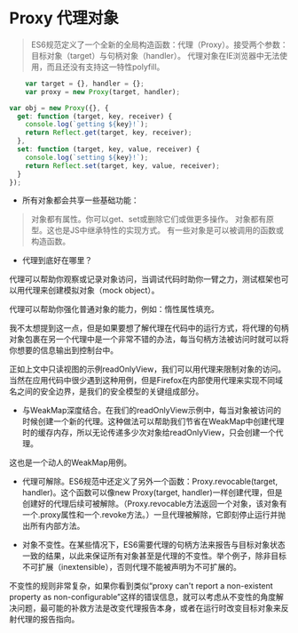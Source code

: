 
# Proxy 代理对象

> ES6规范定义了一个全新的全局构造函数：代理（Proxy）。接受两个参数：目标对象（target）与句柄对象（handler）。
> 代理对象在IE浏览器中无法使用，而且还没有支持这一特性polyfill。


```js
    var target = {}, handler = {};
    var proxy = new Proxy(target, handler);
```

```js
var obj = new Proxy({}, {
  get: function (target, key, receiver) {
    console.log(`getting ${key}!`);
    return Reflect.get(target, key, receiver);
  },
  set: function (target, key, value, receiver) {
    console.log(`setting ${key}!`);
    return Reflect.set(target, key, value, receiver);
  }
});
```

* 所有对象都会共享一些基础功能：

> 对象都有属性。你可以get、set或删除它们或做更多操作。
> 对象都有原型。这也是JS中继承特性的实现方式。
> 有一些对象是可以被调用的函数或构造函数。

* 代理到底好在哪里？

代理可以帮助你观察或记录对象访问，当调试代码时助你一臂之力，测试框架也可以用代理来创建模拟对象（mock object）。

代理可以帮助你强化普通对象的能力，例如：惰性属性填充。

我不太想提到这一点，但是如果要想了解代理在代码中的运行方式，将代理的句柄对象包裹在另一个代理中是一个非常不错的办法，每当句柄方法被访问时就可以将你想要的信息输出到控制台中。

正如上文中只读视图的示例readOnlyView，我们可以用代理来限制对象的访问。当然在应用代码中很少遇到这种用例，但是Firefox在内部使用代理来实现不同域名之间的安全边界，是我们的安全模型的关键组成部分。

* 与WeakMap深度结合。在我们的readOnlyView示例中，每当对象被访问的时候创建一个新的代理。这种做法可以帮助我们节省在WeakMap中创建代理时的缓存内存，所以无论传递多少次对象给readOnlyView，只会创建一个代理。

这也是一个动人的WeakMap用例。

* 代理可解除。ES6规范中还定义了另外一个函数：Proxy.revocable(target, handler)。这个函数可以像new Proxy(target, handler)一样创建代理，但是创建好的代理后续可被解除。（Proxy.revocable方法返回一个对象，该对象有一个.proxy属性和一个.revoke方法。）一旦代理被解除，它即刻停止运行并抛出所有内部方法。

* 对象不变性。在某些情况下，ES6需要代理的句柄方法来报告与目标对象状态一致的结果，以此来保证所有对象甚至是代理的不变性。举个例子，除非目标不可扩展（inextensible），否则代理不能被声明为不可扩展的。

不变性的规则非常复杂，如果你看到类似“proxy can't report a non-existent property as non-configurable”这样的错误信息，就可以考虑从不变性的角度解决问题，最可能的补救方法是改变代理报告本身，或者在运行时改变目标对象来反射代理的报告指向。